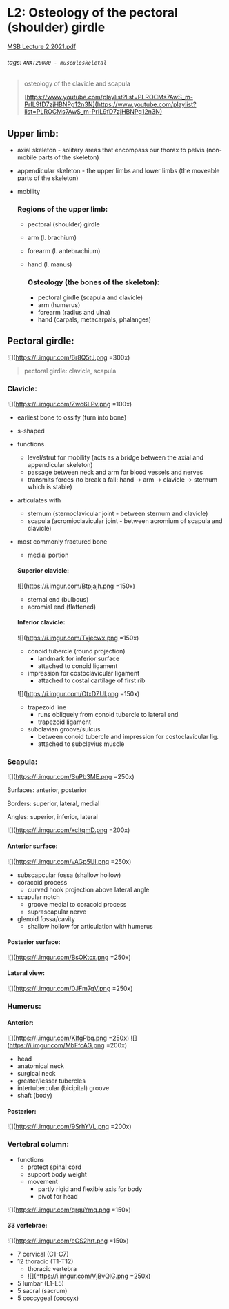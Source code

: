 # L2: Osteology of the pectoral (shoulder) girdle
[MSB Lecture 2 2021.pdf](https://s3-us-west-2.amazonaws.com/secure.notion-static.com/5627a9cb-6aea-49c6-87a4-a2b0587b6323/MSB_Lecture_2_2021.pdf)
###### tags: `ANAT20080 - musculoskeletal`

> osteology of the clavicle and scapula
>
> [https://www.youtube.com/playlist?list=PLROCMs7AwS_m-PrIL9fD7zjHBNPg12n3N](https://www.youtube.com/playlist?list=PLROCMs7AwS_m-PrIL9fD7zjHBNPg12n3N)

## Upper limb:

- axial skeleton - solitary areas that encompass our thorax to pelvis (non-mobile parts of the skeleton)
- appendicular skeleton - the upper limbs and lower limbs (the moveable parts of the skeleton)
- mobility
    
    ### Regions of the upper limb:
    
    - pectoral (shoulder) girdle
    - arm (l. brachium)
    - forearm (l. antebrachium)
    - hand (l. manus)
        
        ### Osteology (the bones of the skeleton):
        
        - pectoral girdle (scapula and clavicle)
        - arm (humerus)
        - forearm (radius and ulna)
        - hand (carpals, metacarpals, phalanges)

## Pectoral girdle:

![](https://i.imgur.com/6r8Q5tJ.png =300x)

> pectoral girdle: clavicle, scapula

### Clavicle:

![](https://i.imgur.com/Zwo6LPv.png =100x)

- earliest bone to ossify (turn into bone)
- s-shaped
- functions
    - level/strut for mobility (acts as a bridge between the axial and appendicular skeleton)
    - passage between neck and arm for blood vessels and nerves
    - transmits forces (to break a fall: hand → arm → clavicle → sternum which is stable)
- articulates with
    - sternum (sternoclavicular joint - between sternum and clavicle)
    - scapula (acromioclavicular joint - between acromium of scapula and clavicle)
- most commonly fractured bone
    - medial portion
    
    #### Superior clavicle:
    
    ![](https://i.imgur.com/Btpjajh.png =150x)
    
    - sternal end (bulbous)
    - acromial end (flattened)
    
    #### Inferior clavicle:
    
    ![](https://i.imgur.com/Txjecwx.png =150x)
    
    - conoid tubercle (round projection)
        - landmark for inferior surface
        - attached to conoid ligament
    - impression for costoclavicular ligament
        - attached to costal cartilage of first rib
    
    ![](https://i.imgur.com/OtxDZUl.png =150x)
    
    - trapezoid line
        - runs obliquely from conoid tubercle to lateral end
        - trapezoid ligament
    - subclavian groove/sulcus
        - between conoid tubercle and impression for costoclavicular lig.
        - attached to subclavius muscle

### Scapula:

![](https://i.imgur.com/SuPb3ME.png =250x)

Surfaces: anterior, posterior

Borders: superior, lateral, medial

Angles: superior, inferior, lateral

![](https://i.imgur.com/xcltqmD.png =200x)

#### Anterior surface:

![](https://i.imgur.com/vAGp5UI.png =250x)

- subscapcular fossa (shallow hollow)
- coracoid process
    - curved hook projection above lateral angle
- scapular notch
    - groove medial to coracoid process
    - suprascapular nerve
- glenoid fossa/cavity
    - shallow hollow for articulation with humerus

#### Posterior surface:

![](https://i.imgur.com/BsOKtcx.png =250x)

#### Lateral view:

![](https://i.imgur.com/0JFm7gV.png =250x)

### Humerus:

#### Anterior:

![](https://i.imgur.com/KIfgPbq.png =250x) ![](https://i.imgur.com/MbFfcAG.png =200x)

- head
- anatomical neck
- surgical neck
- greater/lesser tubercles
- intertubercular (bicipital) groove
- shaft (body)

#### Posterior:

![](https://i.imgur.com/9SrhYVL.png =200x)

### Vertebral column:
- functions
    - protect spinal cord
    - support body weight
    - movement
        - partly rigid and flexible axis for body
        - pivot for head

![](https://i.imgur.com/qrquYmq.png =150x)

#### 33 vertebrae:

![](https://i.imgur.com/eGS2hrt.png =150x)
- 7 cervical (C1-C7)
- 12 thoracic (T1-T12)
    - thoracic vertebra
    - ![](https://i.imgur.com/VjBvQlG.png =250x)
- 5 lumbar (L1-L5)
- 5 sacral (sacrum)
- 5 coccygeal (coccyx)
